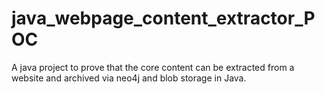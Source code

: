 # java_webpage_content_extractor_POC
A java project to prove that the core content can be extracted from a website and archived via neo4j and blob storage in Java.
